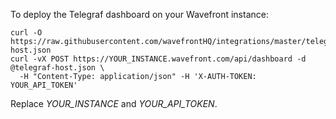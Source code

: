 To deploy the Telegraf dashboard on your Wavefront instance:

```
curl -O https://raw.githubusercontent.com/wavefrontHQ/integrations/master/telegraf/dashboards/telegraf-host.json
curl -vX POST https://YOUR_INSTANCE.wavefront.com/api/dashboard -d @telegraf-host.json \
  -H "Content-Type: application/json" -H 'X-AUTH-TOKEN: YOUR_API_TOKEN'
  ```

  Replace _YOUR_INSTANCE_ and _YOUR_API_TOKEN_.
